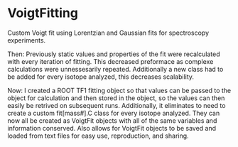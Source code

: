 # VoigtFitting
Custom Voigt fit using Lorentzian and Gaussian fits for spectroscopy experiments.

Then:
Previously static values and properties of the fit were recalculated with every iteration of fitting. This decreased preformace as complexe calculations were unnessesarily repeated.
Additionally a new class had to be added for every isotope analyzed, this decreases scalability.

Now:
I created a ROOT TF1 fitting object so that values can be passed to the object for calculation and then stored in the object, so the values can then easily be retrived on subsequent runs.
Additionally, it eliminates to need to create a custom fit[mass#].C class for every isotope analyzed. They can now all be created as VoigtFit objects with all of the same variables and information conserved.
Also allows for VoigtFit objects to be saved and loaded from text files for easy use, reproduction, and sharing.
